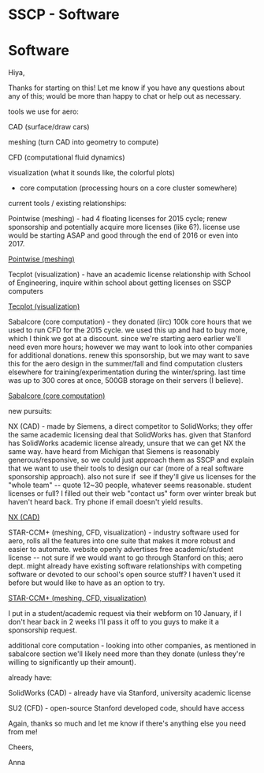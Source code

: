 # SSCP - Software

# Software

Hiya,

Thanks for starting on this! Let me know if you have any questions about any of this; would be more than happy to chat or help out as necessary.

tools we use for aero:

CAD (surface/draw cars)

meshing (turn CAD into geometry to compute)

CFD (computational fluid dynamics)

visualization (what it sounds like, the colorful plots)

+ core computation (processing hours on a core cluster somewhere)

current tools / existing relationships:

Pointwise (meshing) - had 4 floating licenses for 2015 cycle; renew sponsorship and potentially acquire more licenses (like 6?). license use would be starting ASAP and good through the end of 2016 or even into 2017. 

[Pointwise (meshing)](http://www.pointwise.com/)

Tecplot (visualization) - have an academic license relationship with School of Engineering, inquire within school about getting licenses on SSCP computers

[Tecplot (visualization)](http://www.tecplot.com/support/tecplot-license-types/)

Sabalcore (core computation) - they donated (iirc) 100k core hours that we used to run CFD for the 2015 cycle. we used this up and had to buy more, which I think we got at a discount. since we're starting aero earlier we'll need even more hours; however we may want to look into other companies for additional donations. renew this sponsorship, but we may want to save this for the aero design in the summer/fall and find computation clusters elsewhere for training/experimentation during the winter/spring. last time was up to 300 cores at once, 500GB storage on their servers (I believe). 

[Sabalcore (core computation)](http://www.sabalcore.com/)

new pursuits:

NX (CAD) - made by Siemens, a direct competitor to SolidWorks; they offer the same academic licensing deal that SolidWorks has. given that Stanford has SolidWorks academic license already, unsure that we can get NX the same way. have heard from Michigan that Siemens is reasonably generous/responsive, so we could just approach them as SSCP and explain that we want to use their tools to design our car (more of a real software sponsorship approach). also not sure if  see if they'll give us licenses for the "whole team" -- quote 12~30 people, whatever seems reasonable. student licenses or full? I filled out their web "contact us" form over winter break but haven't heard back. Try phone if email doesn't yield results.

[NX (CAD)](http://www.plm.automation.siemens.com/en_us/products/nx/)

STAR-CCM+ (meshing, CFD, visualization) - industry software used for aero, rolls all the features into one suite that makes it more robust and easier to automate. website openly advertises free academic/student license -- not sure if we would want to go through Stanford on this; aero dept. might already have existing software relationships with competing software or devoted to our school's open source stuff? I haven't used it before but would like to have as an option to try. 

[STAR-CCM+ (meshing, CFD, visualization)](http://www.cd-adapco.com/products/star-ccm%C2%AE/cad-mesh)

I put in a student/academic request via their webform on 10 January, if I don't hear back in 2 weeks I'll pass it off to you guys to make it a sponsorship request.

additional core computation - looking into other companies, as mentioned in sabalcore section we'll likely need more than they donate (unless they're willing to significantly up their amount). 

already have:

SolidWorks (CAD) - already have via Stanford, university academic license

SU2 (CFD) - open-source Stanford developed code, should have access

Again, thanks so much and let me know if there's anything else you need from me!

Cheers,

Anna


